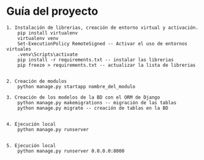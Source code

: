 # Guía del proyecto

    1. Instalación de librerias, creación de entorno virtual y activación.
        pip install virtualenv
        virtualenv venv
        Set-ExecutionPolicy RemoteSigned -- Activar el uso de entornos virtuales
        .venv\Scripts\activate
        pip install -r requirements.txt -- instalar las librerias
        pip freeze > requirements.txt -- actualizar la lista de librerias


    2. Creación de modulos
        python manage.py startapp nombre_del_modulo

    3. Creación de los modelos de la BD con el ORM de Django
        python manage.py makemigrations -- migración de las tablas
        python manage.py migrate -- creación de tablas en la BD

    
    4. Ejecución local
        python manage.py runserver
    

    5. Ejecución local
        python manage.py runserver 0.0.0.0:8000

